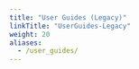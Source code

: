 ```yaml
---
title: "User Guides (Legacy)"
linkTitle: "UserGuides-Legacy"
weight: 20
aliases:
  - /user_guides/
---
```

